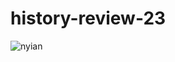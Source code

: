 # history-review-23

![nyian](https://github.com/js8developer/history-review-23/assets/36863375/ca196bf7-99e4-4b4a-93aa-d5467e4045b3)
